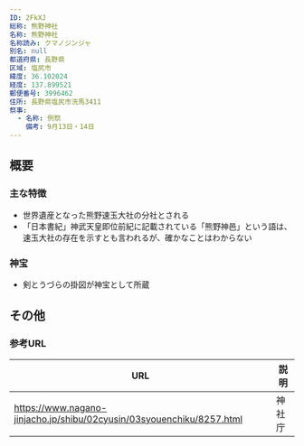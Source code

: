 ```yaml
---
ID: 2FkXJ
総称: 熊野神社
名称: 熊野神社
名称読み: クマノジンジャ
別名: null
都道府県: 長野県
区域: 塩尻市
緯度: 36.102024
経度: 137.899521
郵便番号: 3996462
住所: 長野県塩尻市洗馬3411
祭事:
  - 名称: 例祭
    備考: 9月13日・14日
---
```


## 概要

### 主な特徴

- 世界遺産となった熊野速玉大社の分社とされる
- 「日本書紀」神武天皇即位前紀に記載されている「熊野神邑」という語は、速玉大社の存在を示すとも言われるが、確かなことはわからない

### 神宝

- 剣とうづらの掛図が神宝として所蔵

## その他

### 参考URL

| URL                                                                   | 説明   |
| --------------------------------------------------------------------- | ------ |
| https://www.nagano-jinjacho.jp/shibu/02cyusin/03syouenchiku/8257.html | 神社庁 |
